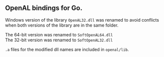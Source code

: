 OpenAL bindings for Go.
--------------------
Windows version of the library `OpenAL32.dll` was renamed to avoid conflicts when both versions of the library are in the same folder.

The 64-bit version was renamed to `SoftOpenAL64.dll`  
The 32-bit version was renamed to `SoftOpenAL32.dll`

`.a` files for the modified dll names are included in `openal/lib`.
